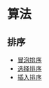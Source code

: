 # 算法

## 排序

+ [冒泡排序](https://github.com/winfredzen/iOS-Basic/blob/master/%E7%AE%97%E6%B3%95/001_001_%E5%86%92%E6%B3%A1%E6%8E%92%E5%BA%8F.md)
+ [选择排序](https://github.com/winfredzen/iOS-Basic/blob/master/%E7%AE%97%E6%B3%95/001_002_%E9%80%89%E6%8B%A9%E6%8E%92%E5%BA%8F.md)
+ [插入排序](https://github.com/winfredzen/iOS-Basic/blob/master/%E7%AE%97%E6%B3%95/001_003_%E6%8F%92%E5%85%A5%E6%8E%92%E5%BA%8F.md)

